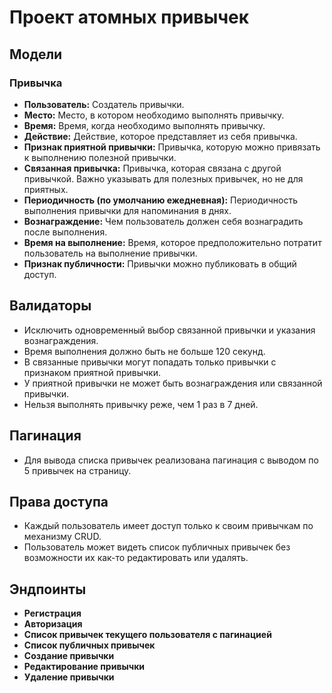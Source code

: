 # Проект атомных привычек

## Модели

### Привычка
- **Пользователь:** Создатель привычки.
- **Место:** Место, в котором необходимо выполнять привычку.
- **Время:** Время, когда необходимо выполнять привычку.
- **Действие:** Действие, которое представляет из себя привычка.
- **Признак приятной привычки:** Привычка, которую можно привязать к выполнению полезной привычки.
- **Связанная привычка:** Привычка, которая связана с другой привычкой. Важно указывать для полезных привычек, но не для приятных.
- **Периодичность (по умолчанию ежедневная):** Периодичность выполнения привычки для напоминания в днях.
- **Вознаграждение:** Чем пользователь должен себя вознаградить после выполнения.
- **Время на выполнение:** Время, которое предположительно потратит пользователь на выполнение привычки.
- **Признак публичности:** Привычки можно публиковать в общий доступ.

## Валидаторы

- Исключить одновременный выбор связанной привычки и указания вознаграждения.
- Время выполнения должно быть не больше 120 секунд.
- В связанные привычки могут попадать только привычки с признаком приятной привычки.
- У приятной привычки не может быть вознаграждения или связанной привычки.
- Нельзя выполнять привычку реже, чем 1 раз в 7 дней.

## Пагинация

- Для вывода списка привычек реализована пагинация с выводом по 5 привычек на страницу.

## Права доступа

- Каждый пользователь имеет доступ только к своим привычкам по механизму CRUD.
- Пользователь может видеть список публичных привычек без возможности их как-то редактировать или удалять.

## Эндпоинты

- **Регистрация**
- **Авторизация**
- **Список привычек текущего пользователя с пагинацией**
- **Список публичных привычек**
- **Создание привычки**
- **Редактирование привычки**
- **Удаление привычки**

